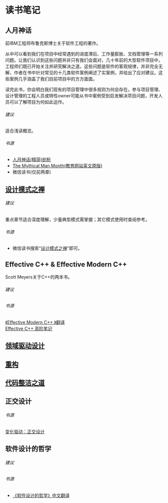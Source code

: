 # 读书笔记

## 人月神话
前IBM工程师布鲁克斯博士关于软件工程的著作。

从中可以看到我们在项目中经常遇到的进度滞后、工作量膨胀、文档管理等一系列问题。让我们认识到这些问题并非只有我们会面对，几十年前的大型软件项目中，工程师们既已开始关注并研究解决之道。这些问题是软件的客观规律，并非完全无解，作者在书中针对常见的十几类软件案例阐述了实案例，并给出了应对建议。这些案例几乎涵盖了我们目前项目中的方方面面。

读完此书，你会明白我们现有的项目管理中很多规则为何会存在。参与项目管理、设计管理的工程人员或特性owner可能从书中案例受到启发解决项目问题，开发人员可以了解项目为何如此运作。

###### 建议
适合浅读概览。
###### 书源
- [人月神话(精简)剖析](https://wenku.baidu.com/view/a66b8480b42acfc789eb172ded630b1c58ee9b7d.html)
- [The Mythical Man Month(教育网站英文原版)](https://web.eecs.umich.edu/~weimerw/2018-481/readings/mythical-man-month.pdf)
- 微信读书(仅前两章)

## [设计模式之禅](../sw_eng/patterns.md)

###### 建议
重点章节适合深度理解，少量典型模式需掌握；其它模式使用时查阅参考。
###### 书源
* 微信读书搜索“[设计模式之禅](https://weread.qq.com/web/reader/93d32960597d0d93d74344e)”即可。

## Effective C++ & Effective Modern C++
Scott Meyers关于C++的两本书。
###### 建议

###### 书源
[《Effective Modern C++ 》翻译](https://github.com/kelthuzadx/EffectiveModernCppChinese)  
[Effective C++ 高阶笔记](https://mp.weixin.qq.com/s?__biz=MzAxNDI5NzEzNg==&mid=2651168193&idx=1&sn=de52028d24539944930f1a00b2d82f6d&chksm=80644c9eb713c58862bd086fa08cbc7a9a881fb01745110122b0202b25119815de997b01ba7a&scene=21#wechat_redirect)

## [领域驱动设计](ddd_notes.md)

## [重构](refactor_notes.md)

## [代码整洁之道](clean_code.md)

## 正交设计
###### 书源
[变化驱动：正交设计](https://www.jianshu.com/p/d127b8afc8cb)

## 软件设计的哲学
###### 建议
###### 书源
- [《软件设计的哲学》中文翻译](https://cactus-proj.github.io/A-Philosophy-of-Software-Design-zh/preface.html)
